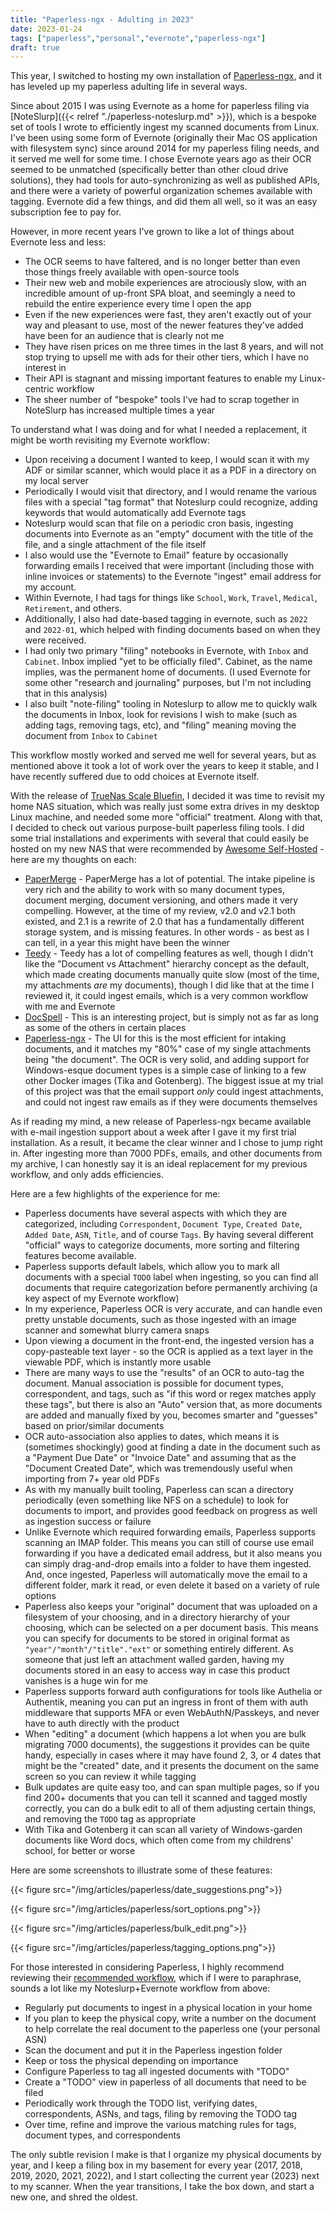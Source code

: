 ```yaml
---
title: "Paperless-ngx - Adulting in 2023"
date: 2023-01-24
tags: ["paperless","personal","evernote","paperless-ngx"]
draft: true
---
```


This year, I switched to hosting my own installation of [Paperless-ngx](https://docs.paperless-ngx.com/), and it has leveled up my paperless adulting life in several ways.

<!--more-->

Since about 2015 I was using Evernote as a home for paperless filing via [NoteSlurp]({{< relref "./paperless-noteslurp.md" >}}), which is a bespoke set of tools I wrote to efficiently ingest my scanned documents from Linux. I've been using some form of Evernote (originally their Mac OS application with filesystem sync) since around 2014 for my paperless filing needs, and it served me well for some time. I chose Evernote years ago as their OCR seemed to be unmatched (specifically better than other cloud drive solutions), they had tools for auto-synchronizing as well as published APIs, and there were a variety of powerful organization schemes available with tagging. Evernote did a few things, and did them all well, so it was an easy subscription fee to pay for.

However, in more recent years I've grown to like a lot of things about Evernote less and less:

* The OCR seems to have faltered, and is no longer better than even those things freely available with open-source tools
* Their new web and mobile experiences are atrociously slow, with an incredible amount of up-front SPA bloat, and seemingly a need to rebuild the entire experience every time I open the app
* Even if the new experiences were fast, they aren't exactly out of your way and pleasant to use, most of the newer features they've added have been for an audience that is clearly not me
* They have risen prices on me three times in the last 8 years, and will not stop trying to upsell me with ads for their other tiers, which I have no interest in
* Their API is stagnant and missing important features to enable my Linux-centric workflow
* The sheer number of "bespoke" tools I've had to scrap together in NoteSlurp has increased multiple times a year

To understand what I was doing and for what I needed a replacement, it might be worth revisiting my Evernote workflow:

* Upon receiving a document I wanted to keep, I would scan it with my ADF or similar scanner, which would place it as a PDF in a directory on my local server
* Periodically I would visit that directory, and I would rename the various files with a special "tag format" that Noteslurp could recognize, adding keywords that would automatically add Evernote tags
* Noteslurp would scan that file on a periodic cron basis, ingesting documents into Evernote as an "empty" document with the title of the file, and a single attachment of the file itself
* I also would use the "Evernote to Email" feature by occasionally forwarding emails I received that were important (including those with inline invoices or statements) to the Evernote "ingest" email address for my account.
* Within Evernote, I had tags for things like `School`, `Work`, `Travel`, `Medical`, `Retirement`, and others.
* Additionally, I also had date-based tagging in evernote, such as `2022` and `2022-01`, which helped with finding documents based on when they were received.
* I had only two primary "filing" notebooks in Evernote, with `Inbox` and `Cabinet`. Inbox implied "yet to be officially filed". Cabinet, as the name implies, was the permanent home of documents. (I used Evernote for some other "research and journaling" purposes, but I'm not including that in this analysis)
* I also built "note-filing" tooling in Noteslurp to allow me to quickly walk the documents in Inbox, look for revisions I wish to make (such as adding tags, removing tags, etc), and "filing" meaning moving the document from `Inbox` to `Cabinet`

This workflow mostly worked and served me well for several years, but as mentioned above it took a lot of work over the years to keep it stable, and I have recently suffered due to odd choices at Evernote itself.

With the release of [TrueNas Scale Bluefin](https://www.truenas.com/docs/scale/scale22.12/), I decided it was time to revisit my home NAS situation, which was really just some extra drives in my desktop Linux machine, and needed some more "official" treatment. Along with that, I decided to check out various purpose-built paperless filing tools. I did some trial installations and experiments with several that could easily be hosted on my new NAS that were recommended by [Awesome Self-Hosted](https://github.com/awesome-selfhosted/awesome-selfhosted) - here are my thoughts on each:

* [PaperMerge](https://www.papermerge.com/) - PaperMerge has a lot of potential. The intake pipeline is very rich and the ability to work with so many document types, document merging, document versioning, and others made it very compelling. However, at the time of my review, v2.0 and v2.1 both existed, and 2.1 is a rewrite of 2.0 that has a fundamentally different storage system, and is missing features. In other words - as best as I can tell, in a year this might have been the winner
* [Teedy](https://teedy.io/) - Teedy has a lot of compelling features as well, though I didn't like the "Document vs Attachment" hierarchy concept as the default, which made creating documents manually quite slow (most of the time, my attachments *are* my documents), though I did like that at the time I reviewed it, it could ingest emails, which is a very common workflow with me and Evernote
* [DocSpell](https://docspell.org/) - This is an interesting project, but is simply not as far as long as some of the others in certain places
* [Paperless-ngx](https://github.com/paperless-ngx/paperless-ngx) - The UI for this is the most efficient for intaking documents, and it matches my "80%" case of my single attachments being "the document". The OCR is very solid, and adding support for Windows-esque document types is a simple case of linking to a few other Docker images (Tika and Gotenberg). The biggest issue at my trial of this project was that the email support *only* could ingest attachments, and could not ingest raw emails as if they were documents themselves

As if reading my mind, a new release of Paperless-ngx became available with e-mail ingestion support about a week after I gave it my first trial installation. As a result, it became the clear winner and I chose to jump right in. After ingesting more than 7000 PDFs, emails, and other documents from my archive, I can honestly say it is an ideal replacement for my previous workflow, and only adds efficiencies.

Here are a few highlights of the experience for me:

* Paperless documents have several aspects with which they are categorized, including `Correspondent`, `Document Type`, `Created Date`, `Added Date`, `ASN`, `Title`, and of course `Tags`. By having several different "official" ways to categorize documents, more sorting and filtering features become available.
* Paperless supports default labels, which allow you to mark all documents with a special `TODO` label when ingesting, so you can find all documents that require categorization before permanently archiving (a key aspect of my Evernote workflow)
* In my experience, Paperless OCR is very accurate, and can handle even pretty unstable documents, such as those ingested with an image scanner and somewhat blurry camera snaps
* Upon viewing a document in the front-end, the ingested version has a copy-pasteable text layer - so the OCR is applied as a text layer in the viewable PDF, which is instantly more usable
* There are many ways to use the "results" of an OCR to auto-tag the document. Manual association is possible for document types, correspondent, and tags, such as "if this word or regex matches apply these tags", but there is also an "Auto" version that, as more documents are added and manually fixed by you, becomes smarter and "guesses" based on prior/similar documents
* OCR auto-association also applies to dates, which means it is (sometimes shockingly) good at finding a date in the document such as a "Payment Due Date" or "Invoice Date" and assuming that as the "Document Created Date", which was tremendously useful when importing from 7+ year old PDFs
* As with my manually built tooling, Paperless can scan a directory periodically (even something like NFS on a schedule) to look for documents to import, and provides good feedback on progress as well as ingestion success or failure
* Unlike Evernote which required forwarding emails, Paperless supports scanning an IMAP folder. This means you can still of course use email forwarding if you have a dedicated email address, but it also means you can simply drag-and-drop emails into a folder to have them ingested. And, once ingested, Paperless will automatically move the email to a different folder, mark it read, or even delete it based on a variety of rule options
* Paperless also keeps your "original" document that was uploaded on a filesystem of your choosing, and in a directory hierarchy of your choosing, which can be selected on a per document basis. This means you can specify for documents to be stored in original format as `"year"/"month"/"title"."ext"` or something entirely different. As someone that just left an attachment walled garden, having my documents stored in an easy to access way in case this product vanishes is a huge win for me
* Paperless supports forward auth configurations for tools like Authelia or Authentik, meaning you can put an ingress in front of them with auth middleware that supports MFA or even WebAuthN/Passkeys, and never have to auth directly with the product
* When "editing" a document (which happens a lot when you are bulk migrating 7000 documents), the suggestions it provides can be quite handy, especially in cases where it may have found 2, 3, or 4 dates that might be the "created" date, and it presents the document on the same screen so you can review it while tagging
* Bulk updates are quite easy too, and can span multiple pages, so if you find 200+ documents that you can tell it scanned and tagged mostly correctly, you can do a bulk edit to all of them adjusting certain things, and removing the `TODO` tag as appropriate
* With Tika and Gotenberg it can scan all variety of Windows-garden documents like Word docs, which often come from my childrens' school, for better or worse

Here are some screenshots to illustrate some of these features:

{{< figure src="/img/articles/paperless/date_suggestions.png">}}

{{< figure src="/img/articles/paperless/sort_options.png">}}

{{< figure src="/img/articles/paperless/bulk_edit.png">}}

{{< figure src="/img/articles/paperless/tagging_options.png">}}

For those interested in considering Paperless, I highly recommend reviewing their [recommended workflow](https://docs.paperless-ngx.com/usage/#usage-recommended-workflow), which if I were to paraphrase, sounds a lot like my Noteslurp+Evernote workflow from above:

* Regularly put documents to ingest in a physical location in your home
* If you plan to keep the physical copy, write a number on the document to help correlate the real document to the paperless one (your personal ASN)
* Scan the document and put it in the Paperless ingestion folder
* Keep or toss the physical depending on importance
* Configure Paperless to tag all ingested documents with "TODO"
* Create a "TODO" view in paperless of all documents that need to be filed
* Periodically work through the TODO list, verifying dates, correspondents, ASNs, and tags, filing by removing the TODO tag
* Over time, refine and improve the various matching rules for tags, document types, and correspondents

The only subtle revision I make is that I organize my physical documents by year, and I keep a filing box in my basement for every year (2017, 2018, 2019, 2020, 2021, 2022), and I start collecting the current year (2023) next to my scanner. When the year transitions, I take the box down, and start a new one, and shred the oldest.